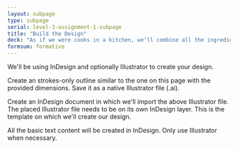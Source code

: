 ```yaml
---
layout: subpage
type: subpage
serial: level-3-assignment-1-subpage
title: "Build the Design"
deck: "As if we were cooks in a kitchen, we’ll combine all the ingredients above to create a delicious typographic dish."
formsum: formative
---
```

We'll be using InDesign and optionally Illustrator to create your design.

Create an strokes-only outline similar to the one on this page with the provided dimensions. Save it as a native Illustrator file (.ai).

Create an InDesign document in which we'll import the above Illustrator file. The placed Illustrator file needs to be on its own InDesign layer. This is the template on which we'll create our design.

All the basic text content will be created in InDesign. Only use Illustrator when necessary.